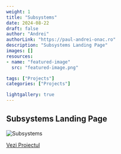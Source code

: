 ```yaml
---
weight: 1
title: "Subsystems"
date: 2024-08-22
draft: false
author: "Andrei"
authorLink: "https://paul-andrei-onac.ro"
description: "Subsystems Landing Page"
images: []
resources:
- name: "featured-image"
  src: "featured-image.png"

tags: ["Projects"]
categories: ["Projects"]

lightgallery: true
---
```


## Subsystems Landing Page

![Subsystems](/image.png)

[Vezi Proiectul](https://lt.org/science/landing/climate-subsystems/)
